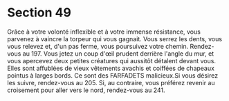 # Section 49

Grâce à votre volonté inflexible et à votre immense résistance, vous parvenez à vaincre la
torpeur qui vous gagnait. Vous serrez les dents, vous vous relevez et, d'un pas ferme,
vous poursuivez votre chemin. Rendez-vous au 197.
Vous jetez un coup d'œil prudent derrière l'angle du mur, et vous apercevez deux petites
créatures qui aussitôt détalent devant vous. Elles sont affublées de vieux vêtements
avachis et coiffées de chapeaux pointus à larges bords. Ce sont des FARFADETS
malicieux.Si vous désirez les suivre, rendez-vous au 205. Si, au contraire, vous préférez
revenir au croisement pour aller vers le nord, rendez-vous au 241.